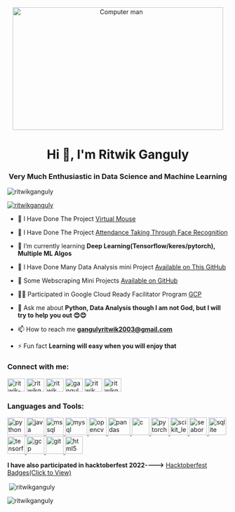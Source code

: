 <center><img    src="https://camo.githubusercontent.com/c1dcb74cc1c1835b1d716f5051499a2814c683c806b15f04b0eba492863703e9/68747470733a2f2f63646e2e6472696262626c652e636f6d2f75736572732f3733303730332f73637265656e73686f74732f363538313234332f6176656e746f2e676966" alt="Computer man" style="width:480px;height:280px;"> </center>
<h1 align="center">Hi 👋, I'm Ritwik Ganguly</h1>
<h3 align="center"> <b>Very Much Enthusiastic in Data Science and Machine Learning</b> </h3>

<p align="left"> <img src="https://komarev.com/ghpvc/?username=ritwikganguly&label=Profile%20views&color=0e75b6&style=flat" alt="ritwikganguly" /> </p>

<p align="left"> <a href="https://github.com/ryo-ma/github-profile-trophy"><img src="https://github-profile-trophy.vercel.app/?username=ritwikganguly" alt="ritwikganguly" /></a> </p>

- 🔭 I Have Done The Project [Virtual Mouse](https://github.com/RitwikGanguly/Virtual-Mouse-Project)

- 🎁 I Have Done The Project [Attendance Taking Through Face Recognition](https://github.com/RitwikGanguly/Attandance-Taking-Face_Recog-)

- 🌱 I’m currently learning **Deep Learning(Tensorflow/keres/pytorch), Multiple ML Algos**

- 👯 I Have Done Many Data Analysis mini Project [Available on This GitHub](https://github.com/RitwikGanguly/Data_Analysis_Ritwik)

- 🤖 Some Webscraping Mini Projects [Available on GitHub](https://github.com/RitwikGanguly/Flipkart_web_Scriping)

- 👨‍💻 Participated in Google Cloud Ready Facilitator Program [GCP](https://www.cloudskillsboost.google/public_profiles/09d6bb50-16a4-4af2-8c67-9ea32c87d37c)

- 💬 Ask me about **Python, Data Analysis though I am not God, but I will try to help you out 😊😊**

- 📫 How to reach me **gangulyritwik2003@gmail.com**

- ⚡ Fun fact **Learning will easy when you will enjoy that**

<h3 align="left"><b>Connect with me:</b></h3>
<p align="left">

<a href="https://www.linkedin.com/in/ritwikganguly003/" target="blank"><img align="center" src="https://www.svgrepo.com/show/110195/linkedin.svg" alt="ritwik-ganguly-148aa2203" height="30" width="40" /></a>
<a href="https://kaggle.com/ritwikganguly" target="blank"><img align="center" src="https://www.vectorlogo.zone/logos/kaggle/kaggle-ar21.svg" alt="ritwikganguly" height="30" width="40" /></a>
<a href="https://www.codechef.com/users/ritwik_003" target="blank"><img align="center" src="https://cdn.jsdelivr.net/npm/simple-icons@3.1.0/icons/codechef.svg" alt="ritwik_003" height="30" width="40" /></a>
<a href="https://www.hackerrank.com/gangulyritwik201" target="blank"><img align="center" src="https://cdn.worldvectorlogo.com/logos/hackerrank.svg" alt="gangulyritwik201" height="30" width="40" /></a>
<a href="https://www.leetcode.com/ritwik_003" target="blank"><img align="center" src="https://cdn.iconscout.com/icon/free/png-256/leetcode-3521542-2944960.png?f=avif&w=128" alt="ritwik_003" height="30" width="40" /></a>
<a href="https://dev.to/ritwikganguly" target="blank"><img align="center" src="https://img.icons8.com/windows/256/dev.png" alt="ritwikganguly" height="30" width="40" /></a>
</p>

<h3 align="left"><b>Languages and Tools:</b></h3>
<p align="left"> <a href="https://www.python.org" target="_blank" rel="noreferrer"> <img src="https://upload.wikimedia.org/wikipedia/commons/c/c3/Python-logo-notext.svg" alt="python" width="40" height="40"/> </a> <a href="https://www.java.com" target="_blank" rel="noreferrer"> <img src="https://upload.wikimedia.org/wikipedia/ml/2/2e/Java_Logo.svg" alt="java" width="40" height="40"/> </a> <a href="https://www.microsoft.com/en-us/sql-server" target="_blank" rel="noreferrer"> <img src="https://www.svgrepo.com/show/303229/microsoft-sql-server-logo.svg" alt="mssql" width="40" height="40"/> </a> <a href="https://www.mysql.com/" target="_blank" rel="noreferrer"> <img src="https://www.vectorlogo.zone/logos/mysql/mysql-horizontal.svg" alt="mysql" width="50" height="40"/> </a> <a href="https://opencv.org/" target="_blank" rel="noreferrer"> <img src="https://www.vectorlogo.zone/logos/opencv/opencv-icon.svg" alt="opencv" width="40" height="40"/> </a> <a href="https://pandas.pydata.org/" target="_blank" rel="noreferrer"> <img src="https://upload.wikimedia.org/wikipedia/commons/thumb/e/ed/Pandas_logo.svg/768px-Pandas_logo.svg.png?20200209204934" alt="pandas" width="50" height="40"/> </a> <a href="https://www.cprogramming.com/" target="_blank" rel="noreferrer"> <img src="https://upload.wikimedia.org/wikipedia/commons/thumb/1/18/C_Programming_Language.svg/570px-C_Programming_Language.svg.png?20201031132917" alt="c" width="40" height="40"/> </a> <a href="https://pytorch.org/" target="_blank" rel="noreferrer"> <img src="https://www.vectorlogo.zone/logos/pytorch/pytorch-icon.svg" alt="pytorch" width="40" height="40"/> </a> <a href="https://scikit-learn.org/" target="_blank" rel="noreferrer"> <img src="https://upload.wikimedia.org/wikipedia/commons/0/05/Scikit_learn_logo_small.svg" alt="scikit_learn" width="40" height="40"/> </a> <a href="https://seaborn.pydata.org/" target="_blank" rel="noreferrer"> <img src="https://seaborn.pydata.org/_images/logo-mark-lightbg.svg" alt="seaborn" width="40" height="40"/> </a> <a href="https://www.sqlite.org/" target="_blank" rel="noreferrer"> <img src="https://www.vectorlogo.zone/logos/sqlite/sqlite-icon.svg" alt="sqlite" width="40" height="40"/> </a> <a href="https://www.tensorflow.org" target="_blank" rel="noreferrer"> <img src="https://www.vectorlogo.zone/logos/tensorflow/tensorflow-icon.svg" alt="tensorflow" width="40" height="40"/> </a> <a href="https://cloud.google.com" target="_blank" rel="noreferrer"> <img src="https://www.vectorlogo.zone/logos/google_cloud/google_cloud-icon.svg" alt="gcp" width="40" height="40"/> </a> <a href="https://git-scm.com/" target="_blank" rel="noreferrer"> <img src="https://www.vectorlogo.zone/logos/git-scm/git-scm-icon.svg" alt="git" width="40" height="40"/> </a> <a href="https://www.w3.org/html/" target="_blank" rel="noreferrer"> <img src="https://upload.wikimedia.org/wikipedia/commons/thumb/6/61/HTML5_logo_and_wordmark.svg/768px-HTML5_logo_and_wordmark.svg.png?20170517184425" alt="html5" width="40" height="40"/> </a> </p>

**I have also participated in hacktoberfest 2022---->** [Hacktoberfest Badges(Click to View)](https://drive.google.com/uc?export=view&id=141SQoalVU09eypOj5XNzrxl5NtNbxuaG)

<p>&nbsp;<img align="center" src="https://github-readme-stats.vercel.app/api?username=ritwikganguly&show_icons=true&locale=en" alt="ritwikganguly" /></p>

<p><img align="center" src="https://github-readme-streak-stats.herokuapp.com/?user=ritwikganguly&" alt="ritwikganguly" /></p>
